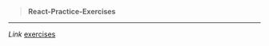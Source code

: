 > **React-Practice-Exercises**
---
*Link* [exercises](https://github.com/payalkherajani/LevelOneExercises)
